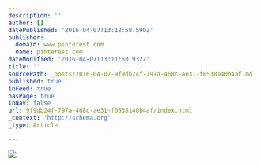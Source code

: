 ```yaml
---
description: ''
author: []
datePublished: '2016-04-07T13:12:58.590Z'
publisher:
  domain: www.pinterest.com
  name: pinterest.com
dateModified: '2016-04-07T13:11:50.932Z'
title: ''
sourcePath: _posts/2016-04-07-9f9db24f-797a-468c-ae31-f0538140b4af.md
published: true
inFeed: true
hasPage: true
inNav: false
url: 9f9db24f-797a-468c-ae31-f0538140b4af/index.html
_context: 'http://schema.org'
_type: Article

---
```

![](https://s-media-cache-ak0.pinimg.com/564x/6f/66/fa/6f66fa0cbdfc9c3e0b6e61607abe4901.jpg)